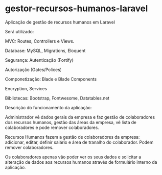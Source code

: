 # gestor-recursos-humanos-laravel

Aplicação de gestão de recursos humanos em Laravel

Será utilizado: 

MVC: Routes, Controllers e Views.

Database: MySQL, Migrations, Eloquent

Segurança: Autenticação (Fortify)

Autorização (Gates/Polices)

Componetização: Blade e Blade Components

Encryption, Services

Bibliotecas: Bootstrap, Fontwesome, Datatables.net

Descrição do funcionamento da aplicação:

Administrador vê dados gerais da empresa e faz gestão de colaboradores dos recursos humanos, gestão das áreas da empresa, vê lista de colaboradores e pode remover colaboradores.

Recursos Humanos fazem a gestão de colaboradores  da empresa: adicionar, editar, definir salário e área de tranalho do colaborador. Podem remover colaboradores.

Os colaboradores apenas vão poder ver os seus dados e solicitar a alteração de dados aos recursos humanos através de formulário interno da aplicação.
